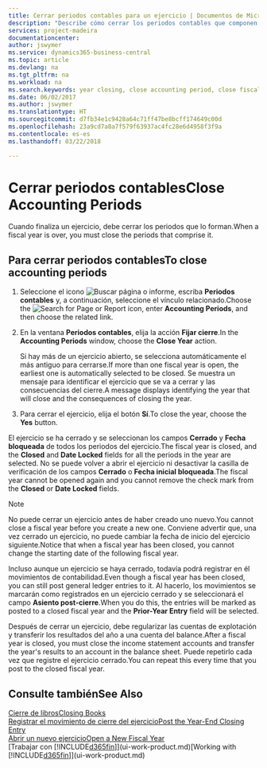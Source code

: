 ```yaml
---
title: Cerrar periodos contables para un ejercicio | Documentos de Microsoft
description: "Describe cómo cerrar los periodos contables que componen el ejercicio."
services: project-madeira
documentationcenter: 
author: jswymer
ms.service: dynamics365-business-central
ms.topic: article
ms.devlang: na
ms.tgt_pltfrm: na
ms.workload: na
ms.search.keywords: year closing, close accounting period, close fiscal year, bank account detailed trial balance
ms.date: 06/02/2017
ms.author: jswymer
ms.translationtype: HT
ms.sourcegitcommit: d7fb34e1c9428a64c71ff47be8bcff174649c00d
ms.openlocfilehash: 23a9cd7a8a7f579f63937ac4fc28e6d4958f3f9a
ms.contentlocale: es-es
ms.lasthandoff: 03/22/2018

---
```

# <a name="close-accounting-periods"></a><span data-ttu-id="863cc-103">Cerrar periodos contables</span><span class="sxs-lookup"><span data-stu-id="863cc-103">Close Accounting Periods</span></span>
<span data-ttu-id="863cc-104">Cuando finaliza un ejercicio, debe cerrar los periodos que lo forman.</span><span class="sxs-lookup"><span data-stu-id="863cc-104">When a fiscal year is over, you must close the periods that comprise it.</span></span>

## <a name="to-close-accounting-periods"></a><span data-ttu-id="863cc-105">Para cerrar periodos contables</span><span class="sxs-lookup"><span data-stu-id="863cc-105">To close accounting periods</span></span>
1. <span data-ttu-id="863cc-106">Seleccione el icono ![Buscar página o informe](media/ui-search/search_small.png "icono Buscar página o informe"), escriba **Periodos contables** y, a continuación, seleccione el vínculo relacionado.</span><span class="sxs-lookup"><span data-stu-id="863cc-106">Choose the ![Search for Page or Report](media/ui-search/search_small.png "Search for Page or Report icon") icon, enter **Accounting Periods**, and then choose the related link.</span></span>
2. <span data-ttu-id="863cc-107">En la ventana **Periodos contables**, elija la acción **Fijar cierre**.</span><span class="sxs-lookup"><span data-stu-id="863cc-107">In the **Accounting Periods** window, choose the **Close Year** action.</span></span>

    <span data-ttu-id="863cc-108">Si hay más de un ejercicio abierto, se selecciona automáticamente el más antiguo para cerrarse.</span><span class="sxs-lookup"><span data-stu-id="863cc-108">If more than one fiscal year is open, the earliest one is automatically selected to be closed.</span></span> <span data-ttu-id="863cc-109">Se muestra un mensaje para identificar el ejercicio que se va a cerrar y las consecuencias del cierre.</span><span class="sxs-lookup"><span data-stu-id="863cc-109">A message displays identifying the year that will close and the consequences of closing the year.</span></span>
3. <span data-ttu-id="863cc-110">Para cerrar el ejercicio, elija el botón **Sí**.</span><span class="sxs-lookup"><span data-stu-id="863cc-110">To close the year, choose the **Yes** button.</span></span>

<span data-ttu-id="863cc-111">El ejercicio se ha cerrado y se seleccionan los campos **Cerrado** y **Fecha bloqueada** de todos los periodos del ejercicio.</span><span class="sxs-lookup"><span data-stu-id="863cc-111">The fiscal year is closed, and the **Closed** and **Date Locked** fields for all the periods in the year are selected.</span></span> <span data-ttu-id="863cc-112">No se puede volver a abrir el ejercicio ni desactivar la casilla de verificación de los campos **Cerrado** o **Fecha inicial bloqueada**.</span><span class="sxs-lookup"><span data-stu-id="863cc-112">The fiscal year cannot be opened again and you cannot remove the check mark from the **Closed** or **Date Locked** fields.</span></span>

> [!NOTE]  
>   <span data-ttu-id="863cc-113">No puede cerrar un ejercicio antes de haber creado uno nuevo.</span><span class="sxs-lookup"><span data-stu-id="863cc-113">You cannot close a fiscal year before you create a new one.</span></span> <span data-ttu-id="863cc-114">Conviene advertir que, una vez cerrado un ejercicio, no puede cambiar la fecha de inicio del ejercicio siguiente.</span><span class="sxs-lookup"><span data-stu-id="863cc-114">Notice that when a fiscal year has been closed, you cannot change the starting date of the following fiscal year.</span></span>

<span data-ttu-id="863cc-115">Incluso aunque un ejercicio se haya cerrado, todavía podrá registrar en él movimientos de contabilidad.</span><span class="sxs-lookup"><span data-stu-id="863cc-115">Even though a fiscal year has been closed, you can still post general ledger entries to it.</span></span> <span data-ttu-id="863cc-116">Al hacerlo, los movimientos se marcarán como registrados en un ejercicio cerrado y se seleccionará el campo **Asiento post-cierre**.</span><span class="sxs-lookup"><span data-stu-id="863cc-116">When you do this, the entries will be marked as posted to a closed fiscal year and the **Prior-Year Entry** field will be selected.</span></span>

<span data-ttu-id="863cc-117">Después de cerrar un ejercicio, debe regularizar las cuentas de explotación y transferir los resultados del año a una cuenta del balance.</span><span class="sxs-lookup"><span data-stu-id="863cc-117">After a fiscal year is closed, you must close the income statement accounts and transfer the year's results to an account in the balance sheet.</span></span> <span data-ttu-id="863cc-118">Puede repetirlo cada vez que registre el ejercicio cerrado.</span><span class="sxs-lookup"><span data-stu-id="863cc-118">You can repeat this every time that you post to the closed fiscal year.</span></span>

## <a name="see-also"></a><span data-ttu-id="863cc-119">Consulte también</span><span class="sxs-lookup"><span data-stu-id="863cc-119">See Also</span></span>
[<span data-ttu-id="863cc-120">Cierre de libros</span><span class="sxs-lookup"><span data-stu-id="863cc-120">Closing Books</span></span>](year-close-books.md)  
[<span data-ttu-id="863cc-121">Registrar el movimiento de cierre del ejercicio</span><span class="sxs-lookup"><span data-stu-id="863cc-121">Post the Year-End Closing Entry</span></span>](year-how-post-year-end-close-entry.md)  
[<span data-ttu-id="863cc-122">Abrir un nuevo ejercicio</span><span class="sxs-lookup"><span data-stu-id="863cc-122">Open a New Fiscal Year</span></span>](finance-how-open-new-fiscal-year.md)  
<span data-ttu-id="863cc-123">[Trabajar con [!INCLUDE[d365fin](includes/d365fin_md.md)]](ui-work-product.md)</span><span class="sxs-lookup"><span data-stu-id="863cc-123">[Working with [!INCLUDE[d365fin](includes/d365fin_md.md)]](ui-work-product.md)</span></span>

